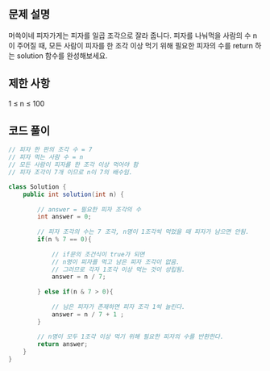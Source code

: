 ## 문제 설명
머쓱이네 피자가게는 피자를 일곱 조각으로 잘라 줍니다. 피자를 나눠먹을 사람의 수 n이 주어질 때, 모든 사람이 피자를 한 조각 이상 먹기 위해 필요한 피자의 수를 return 하는 solution 함수를 완성해보세요.

## 제한 사항
1 ≤ n ≤ 100

## 코드 풀이
```java
// 피자 한 판의 조각 수 = 7
// 피자 먹는 사람 수 = n
// 모든 사람이 피자를 한 조각 이상 먹어야 함
// 피자 조각이 7개 이므로 n이 7의 배수임. 

class Solution {
    public int solution(int n) {
        
        // answer = 필요한 피자 조각의 수
        int answer = 0;
        
        // 피자 조각의 수는 7 조각, n명이 1조각씩 먹었을 때 피자가 남으면 안됨.
        if(n % 7 == 0){
            
            // if문의 조건식이 true가 되면
            // n명이 피자를 먹고 남은 피자 조각이 없음.
            // 그러므로 각자 1조각 이상 먹는 것이 성립됨.
            answer = n / 7; 
        
        } else if(n & 7 > 0){
            
            // 남은 피자가 존재하면 피자 조각 1씩 늘린다.
            answer = n / 7 + 1 ;
        }
        
        // n명이 모두 1조각 이상 먹기 위해 필요한 피자의 수를 반환한다.
        return answer;
    }
}
```